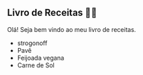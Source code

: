 ## Livro de Receitas :man_cook:

Olá! Seja bem vindo ao meu livro de receitas.



- strogonoff 
- Pavê
- Feijoada vegana
- Carne de Sol